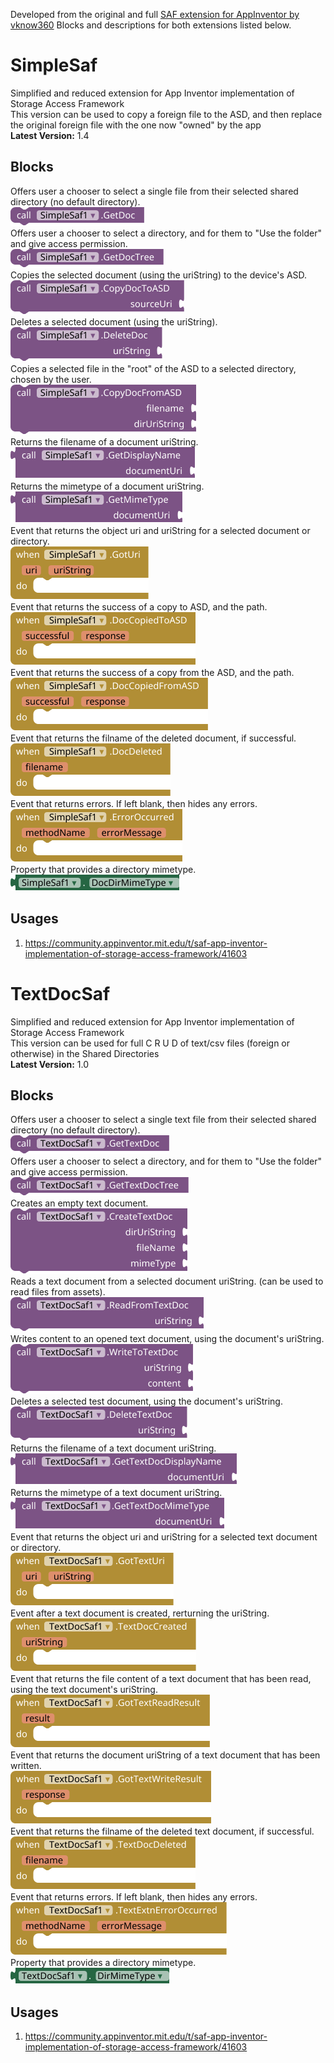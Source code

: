Developed from the original and full [SAF extension for AppInventor by vknow360](https://github.com/vknow360/SAF)
Blocks and descriptions for both extensions listed below.

# SimpleSaf
Simplified and reduced extension for App Inventor implementation of Storage Access Framework <br>
This version can be used to copy a foreign file to the ASD, and then replace the original foreign file with the one now "owned" by the app<br>
**Latest Version:** 1.4

## Blocks
Offers user a chooser to select a single file from their selected shared directory (no default directory).<br>
<img src="https://github.com/TIMAI2/SimpleSaf/blob/main/images/simplesaf/GetDoc_Method.png"/><br>
Offers user a chooser to select a directory, and for them to "Use the folder" and give access permission.<br>
<img src="https://github.com/TIMAI2/SimpleSaf/blob/main/images/simplesaf/GetDocTree_Method.png"/><br>
Copies the selected document (using the uriString) to the device's ASD.<br>
<img src="https://github.com/TIMAI2/SimpleSaf/blob/main/images/simplesaf/CopyDocToASD_Method.png"/><br>
Deletes a selected document (using the uriString).<br>
<img src="https://github.com/TIMAI2/SimpleSaf/blob/main/images/simplesaf/DeleteDoc_Method.png"/><br>
Copies a selected file in the "root" of the ASD to a selected directory, chosen by the user.<br>
<img src="https://github.com/TIMAI2/SimpleSaf/blob/main/images/simplesaf/CopyDocFromASD_Method.png"/><br>
Returns the filename of a document uriString.<br>
<img src="https://github.com/TIMAI2/SimpleSaf/blob/main/images/simplesaf/GetDisplayName_Method.png"/><br>
Returns the mimetype of a document uriString.<br>
<img src="https://github.com/TIMAI2/SimpleSaf/blob/main/images/simplesaf/GetMimeType_Method.png"/><br>
Event that returns the object uri and uriString for a selected document or directory.<br>
<img src="https://github.com/TIMAI2/SimpleSaf/blob/main/images/simplesaf/GotUri_Event.png"/><br>
Event that returns the success of a copy to ASD, and the path.<br>
<img src="https://github.com/TIMAI2/SimpleSaf/blob/main/images/simplesaf/DocCopiedToASD_Event.png"/><br>
Event that returns the success of a copy from the ASD, and the path.<br>
<img src="https://github.com/TIMAI2/SimpleSaf/blob/main/images/simplesaf/DocCopiedFromASD_Event.png"/><br>
Event that returns the filname of the deleted document, if successful.<br>
<img src="https://github.com/TIMAI2/SimpleSaf/blob/main/images/simplesaf/DocDeleted_Event.png"/><br>
Event that returns errors. If left blank, then hides any errors.<br>
<img src="https://github.com/TIMAI2/SimpleSaf/blob/main/images/simplesaf/ErrorOccurred_Event.png"/><br>
Property that provides a directory mimetype.<br>
<img src="https://github.com/TIMAI2/SimpleSaf/blob/main/images/simplesaf/DocDirMimeType_Get_Property.png"/><br>

## Usages
1) https://community.appinventor.mit.edu/t/saf-app-inventor-implementation-of-storage-access-framework/41603

# TextDocSaf
Simplified and reduced extension for App Inventor implementation of Storage Access Framework <br>
This version can be used for full C R U D of text/csv files (foreign or otherwise) in the Shared Directories<br>
**Latest Version:** 1.0

## Blocks
Offers user a chooser to select a single text file from their selected shared directory (no default directory).<br>
<img src="https://github.com/TIMAI2/SimpleSaf/blob/main/images/textdocsaf/GetTextDoc_Method.png"/><br>
Offers user a chooser to select a directory, and for them to "Use the folder" and give access permission.<br>
<img src="https://github.com/TIMAI2/SimpleSaf/blob/main/images/textdocsaf/GetTextDocTree_Method.png"/><br>
Creates an empty text document.<br>
<img src="https://github.com/TIMAI2/SimpleSaf/blob/main/images/textdocsaf/CreateTextDoc_Method.png"/><br>
Reads a text document from a selected document uriString. (can be used to read files from assets).<br>
<img src="https://github.com/TIMAI2/SimpleSaf/blob/main/images/textdocsaf/ReadFromTextDoc_Method.png"/><br>
Writes content to an opened text document, using the document's uriString.<br>
<img src="https://github.com/TIMAI2/SimpleSaf/blob/main/images/textdocsaf/WriteToTextDoc_Method.png"/><br>
Deletes a selected test document, using the document's uriString.<br>
<img src="https://github.com/TIMAI2/SimpleSaf/blob/main/images/textdocsaf/DeleteTextDoc_Method.png"/><br>
Returns the filename of a text document uriString.<br>
<img src="https://github.com/TIMAI2/SimpleSaf/blob/main/images/textdocsaf/GetTextDocDisplayName_Method.png"/><br>
Returns the mimetype of a text document uriString.<br>
<img src="https://github.com/TIMAI2/SimpleSaf/blob/main/images/textdocsaf/GetTextDocMimeType_Method.png"/><br>
Event that returns the object uri and uriString for a selected text document or directory.<br>
<img src="https://github.com/TIMAI2/SimpleSaf/blob/main/images/textdocsaf/GotTextUri_Event.png"/><br>
Event after a text document is created, rerturning the uriString.<br>
<img src="https://github.com/TIMAI2/SimpleSaf/blob/main/images/textdocsaf/TextDocCreated_Event.png"/><br>
Event that returns the file content of a text document that has been read, using the text document's uriString.<br>
<img src="https://github.com/TIMAI2/SimpleSaf/blob/main/images/textdocsaf/GotTextReadResult_Event.png"/><br>
Event that returns the document uriString of a text document that has been written.<br>
<img src="https://github.com/TIMAI2/SimpleSaf/blob/main/images/textdocsaf/GotTextWriteResult_Event.png"/><br>
Event that returns the filname of the deleted text document, if successful.<br>
<img src="https://github.com/TIMAI2/SimpleSaf/blob/main/images/textdocsaf/TextDocDeleted_Event.png"/><br>
Event that returns errors. If left blank, then hides any errors.<br>
<img src="https://github.com/TIMAI2/SimpleSaf/blob/main/images/textdocsaf/TextExtnErrorOccurred_Event.png"/><br>
Property that provides a directory mimetype.<br>
<img src="https://github.com/TIMAI2/SimpleSaf/blob/main/images/textdocsaf/DirMimeType_Get_Property.png"/><br>



## Usages
1) https://community.appinventor.mit.edu/t/saf-app-inventor-implementation-of-storage-access-framework/41603



